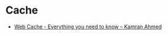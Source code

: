 # Cache
- [Web Cache - Everything you need to know – Kamran Ahmed](http://kamranahmed.info/blog/2017/03/14/quick-guide-to-http-caching/)
